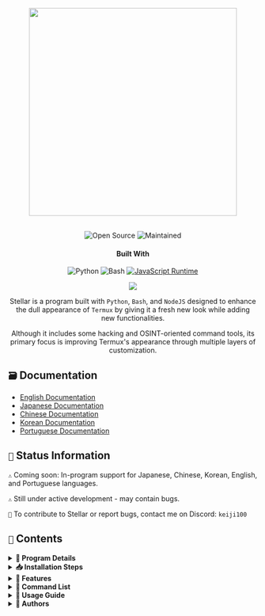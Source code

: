 <p align="center"> <kbd> <img src="https://i.pinimg.com/originals/02/87/d3/0287d3ba8b3330fca99f69e2001d3168.gif?semt=ais_hybrid&w=740" width="420"> </kbd><br><br>

<div align="center">

![Open Source](https://img.shields.io/badge/Open_Source-3DA639?style=for-the-badge&logo=open-source-initiative&logoColor=white) ![Maintained](https://img.shields.io/badge/Maintained_(Yes)-2ea44f?style=for-the-badge)


<h4>Built With</h4>

![Python](https://img.shields.io/badge/Python-3776AB?style=for-the-badge&logo=python&logoColor=white)
![Bash](https://img.shields.io/badge/Shell_Script-121011?style=for-the-badge&logo=gnu-bash&logoColor=white)
[![JavaScript Runtime](https://img.shields.io/badge/JavaScript_Runtime-Node.js-yellow?style=for-the-badge&logo=javascript&logoColor=white&color=f7df1e&labelColor=000000)](https://nodejs.org/)

</div>

<div align="center">
    <img src="https://img.shields.io/badge/Stellar-6C00FF?style=for-the-badge&logo=stellar&logoColor=white&labelColor=121212"><br>
    <strong></strong>
</div>

<div align="center">

Stellar is a program built with `Python`, `Bash`, and `NodeJS` designed to enhance the dull appearance of `Termux` by giving it a fresh new look while adding new functionalities.

Although it includes some hacking and OSINT-oriented command tools, its primary focus is improving Termux's appearance through multiple layers of customization.

</div>

## `🗃️` Documentation 

- [English Documentation](https://github.com/Keiji821/Stellar/blob/master/docs/README_English.md)
- [Japanese Documentation](https://github.com/Keiji821/Stellar/blob/master/docs/README_Japanese.md)
- [Chinese Documentation](https://github.com/Keiji821/Stellar/blob/master/docs/README_Chinese.md)
- [Korean Documentation](https://github.com/Keiji821/Stellar/blob/master/docs/README_Korean.md)
- [Portuguese Documentation](https://github.com/Keiji821/Stellar/blob/master/docs/README_Portuguese.md)

## `📄` Status Information

`⚠️` Coming soon: In-program support for Japanese, Chinese, Korean, English, and Portuguese languages.

`⚠️` Still under active development - may contain bugs.

`📌` To contribute to Stellar or report bugs, contact me on Discord: `keiji100`

## `📜` Contents

<details>
<summary><b>📑 Program Details</b></summary>

```shell
Program Name: Stellar
Creation Date: 06/01/2024
Version: v0.0.0 (Under Development)
Program Size: 17MB
Languages: Spanish only
Creator: Keiji821
```
</details>

<details>
<summary><b>📥 Installation Steps</b></summary>

Run these commands sequentially:

```shell
pkg update && pkg upgrade
```

```shell
pkg install git -y
```

```shell
git clone https://github.com/Keiji821/Stellar
```

```shell
cd Stellar
```

```shell
bash install.sh
```

After executing `bash install.sh`, the installation system will launch. Ensure stable internet connection for proper installation. Termux will restart after installation - we recommend fully closing Termux for `TOR` to function correctly.

</details>

<details>
<summary><b>🧩 Features</b></summary>

Stellar maximizes `Bash` capabilities without relying on `Zsh` for Termux customization, including:

> Core Features
```shell
• Customizable banner colors/background
• Device information status panel
• TOR security layer
• Termux background color customization
• Essential utility commands
• Enhanced termux-properties
• Native command-not-found handler
• Fingerprint lock screen security
• Termux-API integration
• Termux-X11 environment variables
```

> APT Dependencies
```shell
• python
• cloudflared 
• tor
• nmap
• exiftool
• nodejs
• termux-api
• dnsutils
• lsd
• x11-repo
• termux-x11-nightly
• root-repo
```

> PIP Dependencies
```shell   
• beautifulsoup4
• pyfiglet
• phonenumbers
• psutil
• PySocks
• requests
• rich
• "rich[jupyter]"
• lolcat
• discord
• fake_useragent
• pycryptodome
```
</details>

<details>
<summary><b>📀 Command List</b></summary>

> **🔧 SYSTEM**  
```bash
reload       │ Reload banner system  
user-config  │ Customization center
my           │ Show Stellar profile
uninstall    │ Complete uninstall  
update       │ Update from GitHub  
bash         │ Restart terminal session   
reset        │ Restore default state
dstr         | rm -rf shortcut
move         | mv shortcut
copy         | cp shortcut
x11          | termux-x11 :0 & export DISPLAY=:0 shortcut
```

> **🛠️ UTILITIES**  
```bash
ia           │ Free API AI service  
ia-image     │ AI image generator  
traductor    │ Real-time translator  
myip         │ Public IP check  
passwordgen  │ Secure password generator  
encrypt-file │ File encryption  
```

> **🌐 OSINT**  
```bash
ipinfo       │ IP intelligence  
urlinfo      │ URL analyzer  
userfinder   │ Cross-platform user search  
phoneinfo    │ Phone number lookup  
metadatainfo │ File metadata extraction  
emailsearch  │ Email search  
```

> **📱 DISCORD**  
```bash
userinfo           │ User info (ID)  
serverinfo         │ Server info (ID)  
searchinvites      │ Invite search  
inviteinfo         │ Invite analysis  
role-mapper        │ Role permission mapping  
mutual-servers     │ Shared servers  
webhook-mass-spam  │ Webhook spam  
mass-delete-channels │ Bulk channel deletion  
```

> **📸 INSTAGRAM**  
```bash
profileinfo  │ Profile metadata  
```

> **⚡ PENTESTING**  
```bash
ddos        │ DDoS attack (IP+port)
```
</details>

<details>
<summary><b>📄 Usage Guide</b></summary>

After installation, use `user-config` to customize:
- Banner ASCII art
- Color schemes
- Terminal background (light/dark modes)
- Other visual elements

The command provides interactive customization wizard.
</details>

<details>
<summary><b>🌹 Authors</b></summary>

```diff
+ Keiji821 (Lead Developer)
```

##### Contact for collaboration/consultation

<p align="left">
  <a href="https://discord.com/users/983476283491110932">
<img src="https://img.shields.io/badge/Discord-Keiji-%235865F2?style=for-the-badge&logo=discord&logoColor=white">
  </a>
</p>

##### `❤️` Donations 

If you find this project valuable, consider supporting its development:

[![Binance Donate](https://img.shields.io/badge/Binance%20Pay-F0B90B?style=for-the-badge&logo=binance&logoColor=white&label=Donate&labelColor=black&message=763579717)](https://pay.binance.com/en)

[![PayPal Donate](https://img.shields.io/badge/PayPal-00457C?style=for-the-badge&logo=paypal&logoColor=white&label=Donate&labelColor=003087&message=felixdppdcg69@gmail.com)](https://paypal.me/felixdppdcg69)
</details>